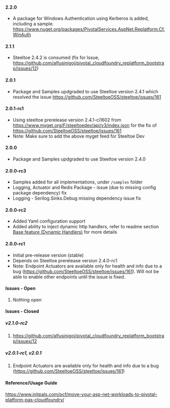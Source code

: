 #### 2.2.0
- A package for Windows Authentication using Kerberos is added, including a sample. https://www.nuget.org/packages/PivotalServices.AspNet.Replatform.Cf.WinAuth

#### 2.1.1
- Steeltoe 2.4.2 is consumed (fix for Issue, https://github.com/alfusinigoj/pivotal_cloudfoundry_replatform_bootstrap/issues/12)

#### 2.0.1
- Package and Samples updgraded to use Steeltoe version 2.4.1 which resolved the issue https://github.com/SteeltoeOSS/steeltoe/issues/161

#### 2.0.1-rc1
- Using steeltoe prerelease version 2.4.1-ci1602 from https://www.myget.org/F/steeltoedev/api/v3/index.json for the fix of https://github.com/SteeltoeOSS/steeltoe/issues/161
- Note: Make sure to add the above myget feed for Steeltoe Dev

#### 2.0.0
- Package and Samples updgraded to use Steeltoe version 2.4.0

#### 2.0.0-rc3
- Samples added for all implementations, under `/samples` folder
- Logging, Actuator and Redis Package - issue (due to missing config package dependency) fix
- Logging - Serilog.Sinks.Debug missing dependency issue fix

#### 2.0.0-rc2
- Added Yaml configuration support
- Added ability to inject dynamic http handlers, refer to readme section [Base feature (Dynamic Handlers)](https://github.com/alfusinigoj/pivotal_cloudfoundry_replatform_bootstrap/#base-feature-dynamic-handlers) for more details

#### 2.0.0-rc1
- Initial pre-release version (stable)
- Depends on Steeltoe prerelease version 2.4.0-rc1
- Note: Endpoint Actuators are available only for health and info due to a bug (https://github.com/SteeltoeOSS/steeltoe/issues/161). Will not be able to enable other endpoints until the issue is fixed.

#### Issues - Open
1. Nothing open

#### Issues - Closed
##### v2.1.0-rc2
1. https://github.com/alfusinigoj/pivotal_cloudfoundry_replatform_bootstrap/issues/12

##### v2.0.1-rc1, v2.0.1
1. Endpoint Actuators are available only for health and info due to a bug (https://github.com/SteeltoeOSS/steeltoe/issues/161)

#### Reference/Usage Guide
https://www.initpals.com/pcf/move-your-asp-net-workloads-to-pivotal-platform-pas-cloudfoundry/
